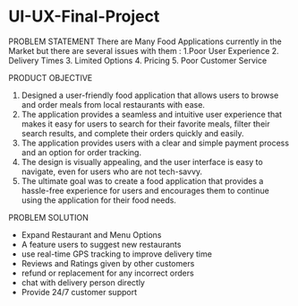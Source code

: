 # UI-UX-Final-Project

PROBLEM STATEMENT
There are Many Food Applications currently in the Market but there are several issues with them : 1.Poor User Experience
2. Delivery Times
3. Limited Options
4. Pricing
5. Poor Customer Service
  
 PRODUCT OBJECTIVE
1. Designed a user-friendly food application that allows users to browse and order meals from local restaurants with ease.
2. The application provides a seamless and intuitive user experience that makes it easy for users to search for their favorite meals, filter their search results, and complete their orders quickly and easily.
3. The application provides users with a clear and simple payment process and an option for order tracking.
4. The design is visually appealing, and the user interface is easy to navigate, even for users who are not tech-savvy.
5. The ultimate goal was to create a food application that provides a hassle-free experience for users and encourages them to continue using the application for their food needs.

PROBLEM SOLUTION
- Expand Restaurant and Menu Options
- A feature users to suggest new restaurants
- use real-time GPS tracking to improve delivery time
- Reviews and Ratings given by other customers
- refund or replacement for any incorrect orders
- chat with delivery person directly
- Provide 24/7 customer support
